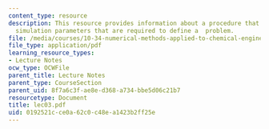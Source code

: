 ```yaml
---
content_type: resource
description: This resource provides information about a procedure that reads in the
  simulation parameters that are required to define a  problem.
file: /media/courses/10-34-numerical-methods-applied-to-chemical-engineering-fall-2005/0192521cce0a62c0c48ea1423b2ff25e_lec03.pdf
file_type: application/pdf
learning_resource_types:
- Lecture Notes
ocw_type: OCWFile
parent_title: Lecture Notes
parent_type: CourseSection
parent_uid: 8f7a6c3f-ae8e-d368-a734-bbe5d06c21b7
resourcetype: Document
title: lec03.pdf
uid: 0192521c-ce0a-62c0-c48e-a1423b2ff25e
---
```

